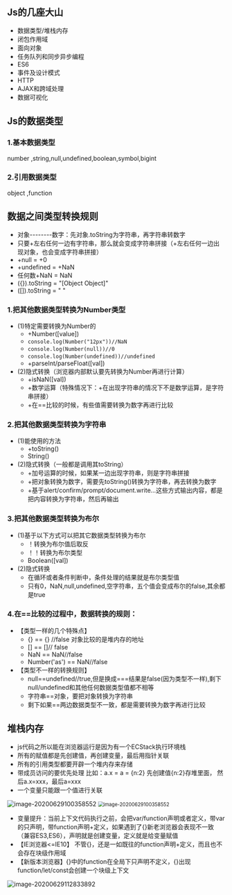 ## Js的几座大山

* 数据类型/堆栈内存
* 闭包作用域
* 面向对象
* 任务队列和同步异步编程
* ES6
* 事件及设计模式
* HTTP
* AJAX和跨域处理
* 数据可视化

## Js的数据类型

### 1.基本数据类型

number ,string,null,undefined,boolean,symbol,bigint

### 2.引用数据类型

object ,function

## 数据之间类型转换规则

* 对象--------数字：先对象.toString为字符串，再字符串转数字
* 只要+左右任何一边有字符串，那么就会变成字符串拼接（+左右任何一边出现对象，也会变成字符串拼接）
* +null =  +0
* +undefined =  +NaN
* 任何数+NaN = NaN
* ({}).toString = "[Object Object]"
* ([]).toString = " "

### 1.把其他数据类型转换为Number类型

* (1)特定需要转换为Number的
  * +Number([value])  
  * `console.log(Number("12px"))//NaN`
  * `console.log(Number(null))//0`
  * `console.log(Number(undefined))//undefined`
  * +parseInt/parseFloat([val])
* (2)隐式转换（浏览器内部默认要先转换为Number再进行计算）
     * +isNaN([val])
     * +数学运算（特殊情况下：+在出现字符串的情况下不是数学运算，是字符串拼接）
     * +在==比较的时候，有些值需要转换为数字再进行比较

### 2.把其他数据类型转换为字符串

* (1)能使用的方法
  * +toString()
  * String()
* (2)隐式转换（一般都是调用其toString）
  * +加号运算的时候，如果某一边出现字符串，则是字符串拼接
  * +把对象转换为数字，需要先toString()转换为字符串，再去转换为数字
  * +基于alert/confirm/prompt/document.write...这些方式输出内容，都是把内容转换为字符串，然后再输出

### 3.把其他数据类型转换为布尔

* (1)基于以下方式可以把其它数据类型转换为布尔
  * ！转换为布尔值后取反
  * ！！转换为布尔类型
  * Boolean([val])
* (2)隐式转换
  * 在循环或者条件判断中，条件处理的结果就是布尔类型值
  * 只有0，NaN,null,undefined,空字符串，五个值会变成布尔的false,其余都是true

### 4.在==比较的过程中，数据转换的规则：

* 【类型一样的几个特殊点】
  + {} == {}  //false 对象比较的是堆内存的地址
  + [] == []// false
  + NaN == NaN//false
  + Number('as') == NaN//false
* 【类型不一样的转换规则】
     * null==undefined//true,但是换成===结果是false(因为类型不一样),剩下null/undefined和其他任何数据类型值都不相等
     * 字符串==对象，要把对象转换为字符串
     * 剩下如果==两边数据类型不一致，都是需要转换为数字再进行比较

## 堆栈内存

* js代码之所以能在浏览器运行是因为有一个ECStack执行环境栈
* 所有的赋值都是先创建值，再创建变量，最后用指针关联
* 所有的引用类型都要开辟一个堆内存来存储
* 带成员访问的要优先处理 比如：a.x = a = {n:2}   先创建值{n:2}存堆里面，   然后a.x=xxx，最后a=xxx
* 一个变量只能跟一个值进行关联

<img src="C:\Users\admin\AppData\Roaming\Typora\typora-user-images\image-20200629100358552.png" alt="image-20200629100358552" />

<img src="C:\Users\admin\AppData\Roaming\Typora\typora-user-images\image-20200629100358552.png" alt="image-20200629100358552" style="zoom:80%;" />

* 变量提升：当前上下文代码执行之前，会把var/function声明或者定义，带var的只声明，带function声明+定义，如果遇到了{}新老浏览器会表现不一致（兼容ES3,ES6），声明就是创建变量，定义就是给变量赋值
* 【IE浏览器<=IE10】 不管{}，还是一如既往的function声明+定义，而且也不会存在块级作用域
* 【新版本浏览器】{}中的function在全局下只声明不定义，{}出现function/let/const会创建一个块级上下文

![image-20200629112833892](C:\Users\admin\AppData\Roaming\Typora\typora-user-images\image-20200629112833892.png)

